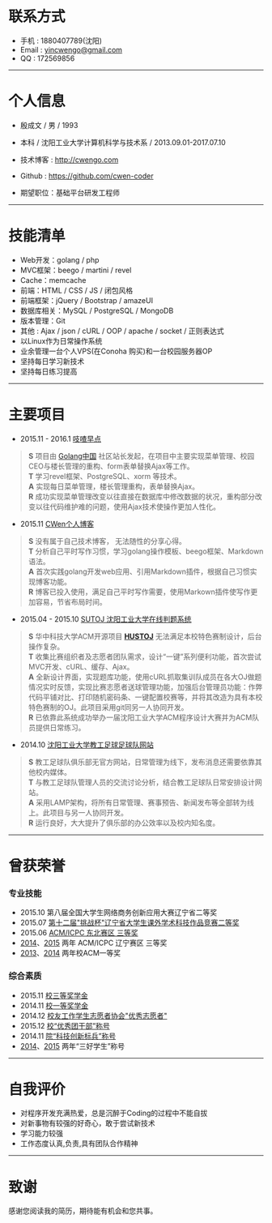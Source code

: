 # 联系方式  
* 手机 : 1880407789(沈阳)   
* Email : <yincwengo@gmail.com>     
* QQ : 172569856    

---

# 个人信息  
* 殷成文 / 男 / 1993    
* 本科 / 沈阳工业大学计算机科学与技术系 / 2013.09.01-2017.07.10      
* 技术博客 : <http://cwengo.com>   
 
* Github : <https://github.com/cwen-coder>  
    
* 期望职位：基础平台研发工程师    
 
---     

# 技能清单   
* Web开发：golang / php
* MVC框架：beego / martini / revel
* Cache：memcache  
* 前端：HTML / CSS / JS / 闭包风格  
* 前端框架：jQuery / Bootstrap / amazeUI 
* 数据库相关：MySQL / PostgreSQL / MongoDB 
* 版本管理：Git     
* 其他 : Ajax / json / cURL / OOP / apache / socket / 正则表达式
* 以Linux作为日常操作系统 
* 业余管理一台个人VPS(在Conoha 购买)和一台校园服务器OP
* 坚持每日学习新技术 
* 坚持每日练习提高

---     

# 主要项目  
* 2015.11 - 2016.1 [吱喳早点](http://www.zizhazaodian.com)
> **S** 项目由 [Golang中国](http://golangtc.com) 社区站长发起，在项目中主要实现菜单管理、校园CEO与楼长管理的重构、form表单替换Ajax等工作。   
> **T** 学习revel框架、PostgreSQL、xorm 等技术。   
> **A** 实现每日菜单管理，楼长管理重构，表单替换Ajax。   
> **R** 成功实现菜单管理改变以往直接在数据库中修改数据的状况，重构部分改变以往代码维护难的问题，使用Ajax技术使操作更加人性化。  


* 2015.11 [CWen个人博客](https://github.com/cwen-coder/cwengo.com)
> **S** 没有属于自己技术博客， 无法随性的分享心得。   
> **T** 分析自己平时写作习惯，学习golang操作模板、beego框架、Markdown语法。   
> **A** 首次实践golang开发web应用、引用Markdown插件，根据自己习惯实现博客功能。   
> **R** 博客已投入使用，满足自己平时写作需要，使用Markown插件使写作更加容易，节省布局时间。  
  

* 2015.04 - 2015.10 [SUTOJ 沈阳工业大学在线判题系统](https://github.com/cwen-coder/nsut_oj)
> **S** 华中科技大学ACM开源项目 **[HUSTOJ](https://code.google.com/p/hustoj/)** 无法满足本校特色赛制设计，后台操作复杂。   
> **T** 收集比赛组织者及志愿者团队需求，设计“一键”系列便利功能，首次尝试MVC开发、cURL、缓存、Ajax。   
> **A** 全新设计界面，实现题库功能，使用cURL抓取集训队成员在各大OJ做题情况实时反馈，实现比赛志愿者送球管理功能，加强后台管理员功能：作弊代码平铺对比、打印随机密码条、一键配置校赛等，并将其改造为具有本校特色赛制的OJ。此项目采用git同另一人协同开发。   
> **R** 已依靠此系统成功举办一届沈阳工业大学ACM程序设计大赛并为ACM队员提供日常练习。    


* 2014.10 [沈阳工业大学教工足球足球队网站](http://football.sutapp.com)    
> **S** 教工足球队俱乐部无官方网站，日常管理为线下，发布消息还需要依靠其他校内媒体。   
> **T** 与教工足球队管理人员的交流讨论分析，结合教工足球队日常安排设计网站。    
> **A** 采用LAMP架构，将所有日常管理、赛事预告、新闻发布等全部转为线上。此项目与另一人协同开发。  
> **R** 运行良好，大大提升了俱乐部的办公效率以及校内知名度。   


---     

# 曾获荣誉
### 专业技能     
* 2015.10 第八届全国大学生网络商务创新应用大赛辽宁省二等奖 
* 2015.07 [第十二届"挑战杯"辽宁省大学生课外学术科技作品竞赛二等奖](https://github.com/cwen-coder/resume/blob/master/tzb.jpg)  
* 2015.06 [ACM/ICPC 东北赛区 三等奖](https://github.com/cwen-coder/resume/blob/master/acm_db_2.jpg)      
* [2014](https://github.com/cwen-coder/resume/blob/master/acm_l_14_3.jpg)、[2015](https://github.com/cwen-coder/resume/blob/master/acm_l_15_3.jpg) 两年 ACM/ICPC 辽宁赛区 三等奖    
* [2013](https://github.com/cwen-coder/resume/blob/master/acm_sut_13_1.jpg)、[2014](https://github.com/cwen-coder/resume/blob/master/acm_sut_14_1.jpg) 两年校ACM一等奖   

### 综合素质     
* 2015.11 [校三等奖学金](https://github.com/cwen-coder/resume/blob/master/jiangxuejin_3.jpg)    
* 2014.11 [校一等奖学金](https://github.com/cwen-coder/resume/blob/master/jiangxuejin_1.jpg) 
* 2014.12 [校友工作学生志愿者协会"优秀志愿者"](https://github.com/cwen-coder/resume/blob/master/xiaoyouhui.jpg)    
* 2015.12 [校“优秀团干部”称号](https://github.com/cwen-coder/resume/blob/master/youtuangan.jpg)   
* 2014.11 [院“科技创新标兵”称号](https://github.com/cwen-coder/resume/blob/master/kejichuangxin.jpg)   
* [2014](https://github.com/cwen-coder/resume/blob/master/14_sanhao.jpg)、[2015](https://github.com/cwen-coder/resume/blob/master/15_sanhao.jpg) 两年“三好学生”称号

---     

# 自我评价  
* 对程序开发充满热爱，总是沉醉于Coding的过程中不能自拔  
* 对新事物有较强的好奇心，敢于尝试新技术     
* 学习能力较强     
* 工作态度认真,负责,具有团队合作精神   

---

# 致谢  
感谢您阅读我的简历，期待能有机会和您共事。